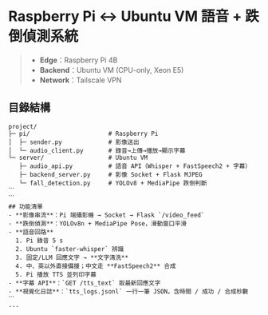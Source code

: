 # Raspberry Pi ↔ Ubuntu VM 語音 + 跌倒偵測系統

> - **Edge**：Raspberry Pi 4B  
> - **Backend**：Ubuntu VM (CPU-only, Xeon E5)  
> - **Network**：Tailscale VPN

## 目錄結構

```text
project/
├─ pi/                      # Raspberry Pi
│  ├─ sender.py             # 影像送出
│  └─ audio_client.py       # 錄音→上傳→播放→顯示字幕
└─ server/                  # Ubuntu VM
   ├─ audio_api.py          # 語音 API（Whisper + FastSpeech2 + 字幕）
   ├─ backend_server.py     # 影像 Socket + Flask MJPEG
   └─ fall_detection.py     # YOLOv8 + MediaPipe 跌倒判斷
ˋˋˋ
ˋˋˋ
## 功能清單
- **影像串流**：Pi 端攝影機 → Socket → Flask `/video_feed`
- **跌倒偵測**：YOLOv8n + MediaPipe Pose，滑動窗口平滑
- **語音回路**  
  1. Pi 錄音 5 s  
  2. Ubuntu `faster-whisper` 辨識  
  3. 固定/LLM 回應文字 → **文字清洗**  
  4. 中、英以外直接備援；中文走 **FastSpeech2** 合成  
  5. Pi 播放 TTS 並列印字幕
- **字幕 API**：`GET /tts_text` 取最新回應文字
- **視覺化日誌**：`tts_logs.jsonl` 一行一筆 JSON，含時間 / 成功 / 合成秒數
ˋˋˋ
---
